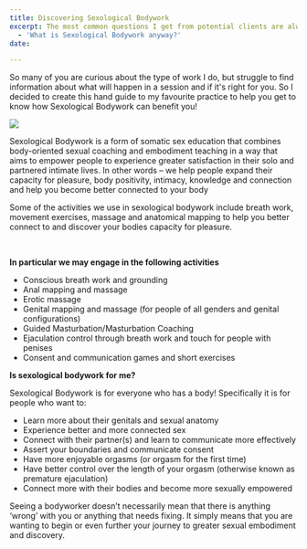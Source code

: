 ```yaml
---
title: Discovering Sexological Bodywork
excerpt: The most common questions I get from potential clients are always the same
  - 'What is Sexological Bodywork anyway?'
date: 

---
```

So many of you are curious about the type of work I do, but struggle to find information about what will happen in a session and if it's right for you. So I decided to create this hand guide to my favourite practice to help you get to know how Sexological Bodywork can benefit you!

![](https://static.wixstatic.com/media/ebc04d_7e4e467ab97c43fbafe3b8a2456ef105\~mv2.jpg/v1/fill/w_1000,h_667,al_c,q_90/ebc04d_7e4e467ab97c43fbafe3b8a2456ef105\~mv2.webp)

Sexological Bodywork is a form of somatic sex education that combines body-oriented sexual coaching and embodiment teaching in a way that aims to empower people to experience greater satisfaction in their solo and partnered intimate lives. In other words – we help people expand their capacity for pleasure, body positivity, intimacy, knowledge and connection and help you become better connected to your body

Some of the activities we use in sexological bodywork include breath work, movement exercises, massage and anatomical mapping to help you better connect to and discover your bodies capacity for pleasure.

​

**In particular we may engage in the following activities**

* Conscious breath work and grounding
* Anal mapping and massage
* Erotic massage
* Genital mapping and massage (for people of all genders and genital configurations)
* Guided Masturbation/Masturbation Coaching
* Ejaculation control through breath work and touch for people with penises
* Consent and communication games and short exercises

**Is sexological bodywork for me?**

Sexological Bodywork is for everyone who has a body! Specifically it is for people who want to:

* Learn more about their genitals and sexual anatomy
* Experience better and more connected sex
* Connect with their partner(s) and learn to communicate more effectively
* Assert your boundaries and communicate consent
* Have more enjoyable orgasms (or orgasm for the first time)
* Have better control over the length of your orgasm (otherwise known as premature ejaculation)
* Connect more with their bodies and become more sexually empowered

Seeing a bodyworker doesn’t necessarily mean that there is anything ‘wrong’ with you or anything that needs fixing. It simply means that you are wanting to begin or even further your journey to greater sexual embodiment and discovery.